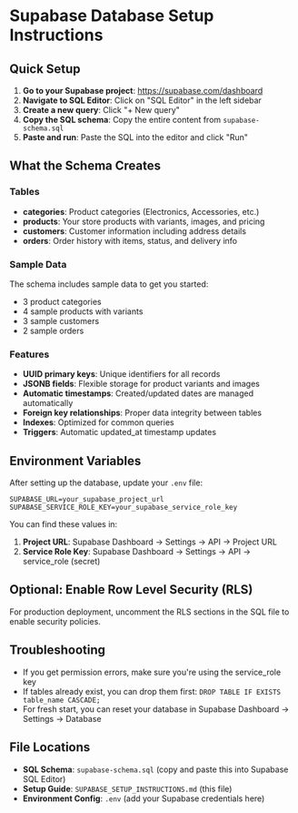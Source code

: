 # Supabase Database Setup Instructions

## Quick Setup

1. **Go to your Supabase project**: https://supabase.com/dashboard
2. **Navigate to SQL Editor**: Click on "SQL Editor" in the left sidebar
3. **Create a new query**: Click "+ New query"
4. **Copy the SQL schema**: Copy the entire content from `supabase-schema.sql`
5. **Paste and run**: Paste the SQL into the editor and click "Run"

## What the Schema Creates

### Tables

- **categories**: Product categories (Electronics, Accessories, etc.)
- **products**: Your store products with variants, images, and pricing
- **customers**: Customer information including address details
- **orders**: Order history with items, status, and delivery info

### Sample Data

The schema includes sample data to get you started:

- 3 product categories
- 4 sample products with variants
- 3 sample customers
- 2 sample orders

### Features

- **UUID primary keys**: Unique identifiers for all records
- **JSONB fields**: Flexible storage for product variants and images
- **Automatic timestamps**: Created/updated dates are managed automatically
- **Foreign key relationships**: Proper data integrity between tables
- **Indexes**: Optimized for common queries
- **Triggers**: Automatic updated_at timestamp updates

## Environment Variables

After setting up the database, update your `.env` file:

```env
SUPABASE_URL=your_supabase_project_url
SUPABASE_SERVICE_ROLE_KEY=your_supabase_service_role_key
```

You can find these values in:

1. **Project URL**: Supabase Dashboard → Settings → API → Project URL
2. **Service Role Key**: Supabase Dashboard → Settings → API → service_role (secret)

## Optional: Enable Row Level Security (RLS)

For production deployment, uncomment the RLS sections in the SQL file to enable security policies.

## Troubleshooting

- If you get permission errors, make sure you're using the service_role key
- If tables already exist, you can drop them first: `DROP TABLE IF EXISTS table_name CASCADE;`
- For fresh start, you can reset your database in Supabase Dashboard → Settings → Database

## File Locations

- **SQL Schema**: `supabase-schema.sql` (copy and paste this into Supabase SQL Editor)
- **Setup Guide**: `SUPABASE_SETUP_INSTRUCTIONS.md` (this file)
- **Environment Config**: `.env` (add your Supabase credentials here)
